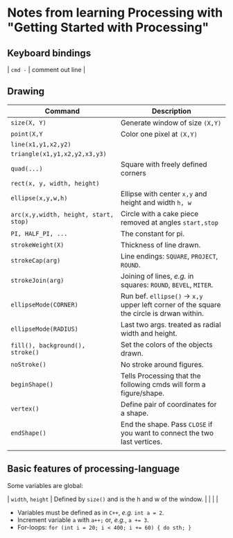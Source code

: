 # Notes from learning Processing with "Getting Started with Processing"

## Keyboard bindings

| `cmd -` | comment out line |


## Drawing

| Command                               | Description                                                                               |
|---------------------------------------|-------------------------------------------------------------------------------------------|
| `size(X, Y)`                          | Generate window of size `(X,Y)`                                                           |
| `point(X,Y`                           | Color one pixel at `(X,Y)`                                                                |
| `line(x1,y1,x2,y2)`                   |                                                                                           |
| `triangle(x1,y1,x2,y2,x3,y3)`         |                                                                                           |
| `quad(...)`                           | Square with freely defined corners                                                        |
| `rect(x, y, width, height)`           |                                                                                           |
| `ellipse(x,y,w,h)`                    | Ellipse with center `x,y` and height and width `h, w`                                     |
| `arc(x,y,width, height, start, stop)` | Circle with a cake piece removed at angles `start,stop`                                   |
| `PI, HALF_PI, ...`                    | The constant for pi.                                                                      |
| `strokeWeight(X)`                     | Thickness of line drawn.                                                                  |
| `strokeCap(arg)`                      | Line endings: `SQUARE`, `PROJECT`, `ROUND`.                                               |
| `strokeJoin(arg)`                     | Joining of lines, *e.g.* in squares: `ROUND`, `BEVEL`, `MITER`.                           |
| `ellipseMode(CORNER)`                 | Run bef. `ellipse()` -> `x,y` upper left corner of the square the circle is drwan within. |
| `ellipseMode(RADIUS)`                 | Last two args. treated as radial width and height.                                        |
| `fill(), background(), stroke()`      | Set the colors of the objects drawn.                                                      |
| `noStroke()`                          | No stroke around figures.                                                                 |
| `beginShape()`                        | Tells Processing that the following cmds will form a figure/shape.                        |
| `vertex()`                            | Define pair of coordinates for a shape.                                                   |
| `endShape()`                          | End the shape. Pass `CLOSE` if you want to connect the two last vertices.                 |
|                                       |                                                                                           |

## Basic features of processing-language
Some variables are global:

| `width`, `height` | Defined by `size()` and is the h and w of the window. |
|                   |                                                       |

- Variables must be defined as in `C++`, *e.g.* `int a = 2`.
- Increment variable `a` with `a++;` or, *e.g.*, `a += 3`.
- For-loops: `for (int i = 20; i < 400; i += 60) { do sth; }`
